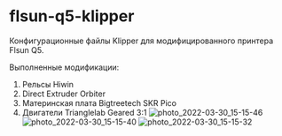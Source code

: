 # flsun-q5-klipper
Конфигурационные файлы Klipper для модифицированного принтера Flsun Q5.

Выполненные модификации:
1. Рельсы Hiwin
2. Direct Extruder Orbiter
3. Материнская плата Bigtreetech SKR Pico
4. Двигатели Trianglelab Geared 3:1
![photo_2022-03-30_15-15-46](https://user-images.githubusercontent.com/62987289/160832318-886d9178-4a38-4aaa-8db7-689dde265cce.jpg)
![photo_2022-03-30_15-15-40](https://user-images.githubusercontent.com/62987289/160832324-ef67e116-6fcd-4375-91c0-e8583ce0fbc6.jpg)
![photo_2022-03-30_15-15-32](https://user-images.githubusercontent.com/62987289/160832332-28c12e96-b88a-42a7-96ab-534374c5e16a.jpg)
